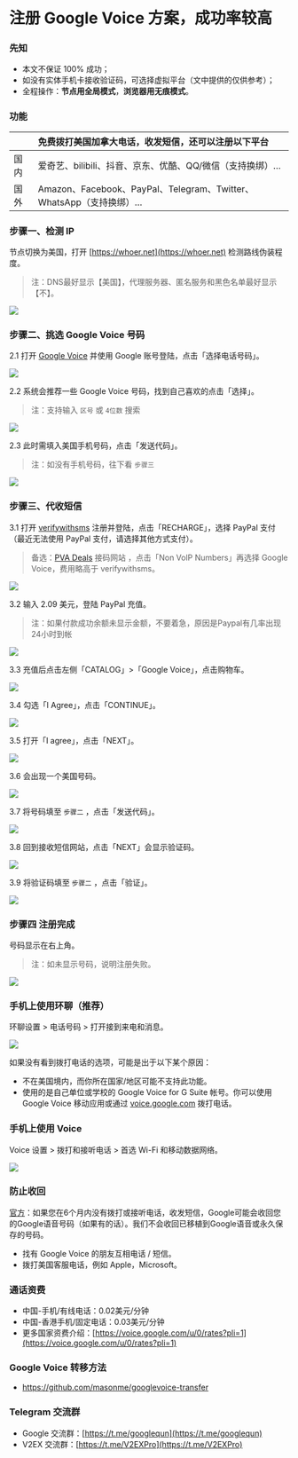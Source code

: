 # 注册 Google Voice 方案，成功率较高

### 先知

- 本文不保证 100% 成功；
- 如没有实体手机卡接收验证码，可选择虚拟平台（文中提供的仅供参考）；
- 全程操作：**节点用全局模式**，**浏览器用无痕模式**。

### 功能

|      | 免费拨打美国加拿大电话，收发短信，还可以注册以下平台         |
| :--- | :----------------------------------------------------------- |
| 国内 | 爱奇艺、bilibili、抖音、京东、优酷、QQ/微信（支持换绑）…     |
| 国外 | Amazon、Facebook、PayPal、Telegram、Twitter、WhatsApp（支持换绑）… |

### 步骤一、检测 IP

节点切换为美国，打开 [https://whoer.net](https://whoer.net) 检测路线伪装程度。

> 注：DNS最好显示【美国】，代理服务器、匿名服务和黑色名单最好显示【不】。

![](pic/002.jpg)


### 步骤二、挑选 Google Voice 号码

2.1 打开 [Google Voice](https://voice.google.com/) 并使用 Google 账号登陆，点击「选择电话号码」。

![](pic/004.png)

2.2 系统会推荐一些 Google Voice 号码，找到自己喜欢的点击「选择」。

> 注：支持输入 `区号` 或 `4位数` 搜索

![](pic/005.png)

2.3 此时需填入美国手机号码，点击「发送代码」。

> 注：如没有手机号码，往下看 `步骤三`

![](pic/006.png)

### 步骤三、代收短信

3.1 打开 [verifywithsms](https://verifywithsms.com/) 注册并登陆，点击「RECHARGE」，选择 PayPal 支付（最近无法使用 PayPal 支付，请选择其他方式支付）。

> 备选：[PVA Deals](https://pvadeals.com/product/non-voip/) 接码网站 ，点击「Non VolP Numbers」再选择 Google Voice，费用略高于 verifywithsms。

![](pic/008.png)

3.2 输入 2.09 美元，登陆 PayPal 充值。
> 注：如果付款成功余额未显示金额，不要着急，原因是Paypal有几率出现24小时到帐

![](pic/008.1.png)

3.3 充值后点击左侧「CATALOG」>「Google Voice」，点击购物车。

![](pic/009.png)

3.4 勾选「I Agree」，点击「CONTINUE」。

![](pic/009.1.png)

3.5 打开「I agree」，点击「NEXT」。

![](pic/010.png)

3.6 会出现一个美国号码。

![](pic/010.1.png)

3.7 将号码填至 `步骤二` ，点击「发送代码」。

![](pic/019.png)

3.8 回到接收短信网站，点击「NEXT」会显示验证码。

![](pic/020.png)

3.9 将验证码填至 `步骤二` ，点击「验证」。

![](pic/021.png)

### 步骤四 注册完成

号码显示在右上角。

> 注：如未显示号码，说明注册失败。

![](pic/011.png)

### 手机上使用环聊（推荐）

环聊设置 > 电话号码 > 打开接到来电和消息。

![](pic/huanliao.jpg)

如果没有看到拨打电话的选项，可能是出于以下某个原因：

- 不在美国境内，而你所在国家/地区可能不支持此功能。
- 使用的是自己单位或学校的 Google Voice for G Suite 帐号。你可以使用 Google Voice 移动应用或通过 [voice.google.com](https://www.google.com/voice) 拨打电话。

### 手机上使用 Voice

Voice 设置 > 拨打和接听电话 > 首选 Wi-Fi 和移动数据网络。

![](pic/voice.jpg)

### 防止收回

[官方](https://support.google.com/voice/answer/9230450?hl=en&ref_topic=9273222)：如果您在6个月内没有拨打或接听电话，收发短信，Google可能会收回您的Google语音号码（如果有的话）。我们不会收回已移植到Google语音或永久保存的号码。

* 找有 Google Voice 的朋友互相电话 / 短信。
* 拨打美国客服电话，例如 Apple，Microsoft。

### 通话资费

* 中国-手机/有线电话：0.02美元/分钟
* 中国-香港手机/固定电话：0.03美元/分钟
* 更多国家资费介绍：[https://voice.google.com/u/0/rates?pli=1](https://voice.google.com/u/0/rates?pli=1)

### Google Voice 转移方法
* https://github.com/masonme/googlevoice-transfer

### Telegram 交流群

* Google 交流群：[https://t.me/googlequn](https://t.me/googlequn)
* V2EX 交流群：[https://t.me/V2EXPro](https://t.me/V2EXPro)
